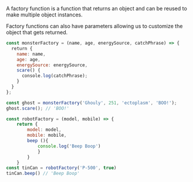 A factory function is a function that returns an object and can be reused to make multiple object instances.

Factory functions can also have parameters allowing us to customize the object that gets returned.
```js
const monsterFactory = (name, age, energySource, catchPhrase) => {  
  return {   
    name: name,  
    age: age,  
    energySource: energySource,  
    scare() {  
      console.log(catchPhrase);  
    }  
  }  
};
```

```js
const ghost = monsterFactory('Ghouly', 251, 'ectoplasm', 'BOO!');  
ghost.scare(); // 'BOO!'
```

```js
const robotFactory = (model, mobile) => {
	return {
		model: model,
		mobile: mobile,
		beep (){
			console.log('Beep Boop')
			}
		}
	}
const tinCan = robotFactory('P-500', true)
tinCan.beep() // 'Beep Boop'
```


